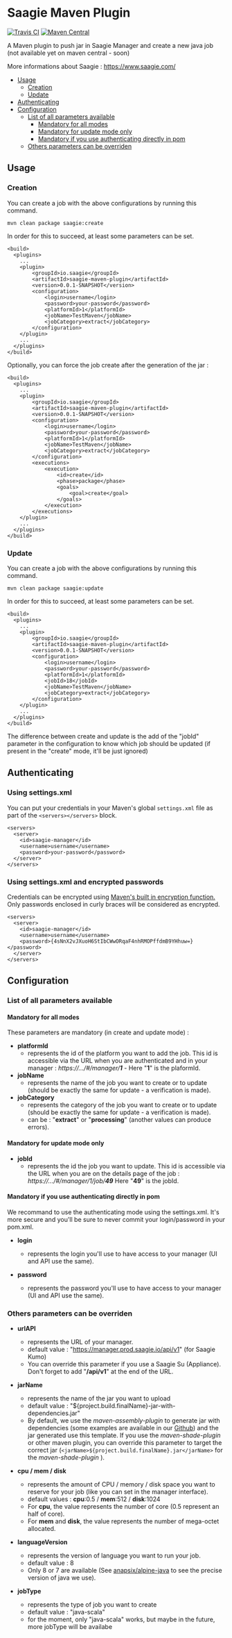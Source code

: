 # Saagie Maven Plugin

 
[![Travis CI](https://travis-ci.org/spotify/docker-maven-plugin.svg?branch=master)](https://travis-ci.org/spotify/docker-maven-plugin/) 
[![Maven Central](https://maven-badges.herokuapp.com/maven-central/io.saagie/saagie-maven-plugin/badge.svg)](http://search.maven.org/#search%7Cga%7C1%7Ca%3A%22saagie-maven-plugin%22)



A Maven plugin to push jar in Saagie Manager and create a new java job (not available yet on maven central - soon)

More informations about Saagie : https://www.saagie.com/

* [Usage](#usage)
  * [Creation](#creation)
  * [Update](#update)
* [Authenticating](#authenticating)
* [Configuration](#configuration)
  * [List of all parameters available](#list-of-all-parameters-available)
    * [Mandatory for all modes](#mandatory-for-all-modes)
    * [Mandatory for update mode only](#mandatory-for-update-mode-only)
    * [Mandatory if you use authenticating directly in pom](#mandatory-if-you-use-authenticating-directly-in-pom)
  * [Others parameters can be overriden](#others-parameters-can-be-overriden)
    

## Usage

### Creation
You can create a job with the above configurations by running this command.

    mvn clean package saagie:create

In order for this to succeed, at least some parameters can be set.

    <build>
      <plugins>
        ...
        <plugin>
            <groupId>io.saagie</groupId>
            <artifactId>saagie-maven-plugin</artifactId>
            <version>0.0.1-SNAPSHOT</version>
            <configuration>
                <login>username</login>
                <password>your-password</password>
                <platformId>1</platformId>
                <jobName>TestMaven</jobName>
                <jobCategory>extract</jobCategory>
            </configuration>
        </plugin>
        ...
      </plugins>
    </build>

Optionally, you can force the job create after the generation of the jar :

    <build>
      <plugins>
        ...
        <plugin>
            <groupId>io.saagie</groupId>
            <artifactId>saagie-maven-plugin</artifactId>
            <version>0.0.1-SNAPSHOT</version>
            <configuration>
                <login>username</login>
                <password>your-password</password>
                <platformId>1</platformId>
                <jobName>TestMaven</jobName>
                <jobCategory>extract</jobCategory>
            </configuration>
            <executions>
                <execution>
                    <id>create</id>
                    <phase>package</phase>
                    <goals>
                        <goal>create</goal>
                    </goals>
                </execution>
            </executions>
        </plugin>
        ...
      </plugins>
    </build>

### Update
You can create a job with the above configurations by running this command.

    mvn clean package saagie:update

In order for this to succeed, at least some parameters can be set.

    <build>
      <plugins>
        ...
        <plugin>
            <groupId>io.saagie</groupId>
            <artifactId>saagie-maven-plugin</artifactId>
            <version>0.0.1-SNAPSHOT</version>
            <configuration>
                <login>username</login>
                <password>your-password</password>
                <platformId>1</platformId>
                <jobId>18</jobId>
                <jobName>TestMaven</jobName>
                <jobCategory>extract</jobCategory>
            </configuration>
        </plugin>
        ...
      </plugins>
    </build>


The difference between create and update is the add of the "jobId" parameter in the configuration to know which job should be updated (if present in the "create" mode, it'll be just ignored)

## Authenticating 

### Using settings.xml 

You can put your credentials in your Maven's global `settings.xml` file as part of the `<servers></servers>` block.

    <servers>
      <server>
        <id>saagie-manager</id>
        <username>username</username>
        <password>your-password</password>
      </server>
    </servers>


### Using settings.xml and encrypted passwords

Credentials can be encrypted using [Maven's built in encryption function.](https://maven.apache.org/guides/mini/guide-encryption.html)
Only passwords enclosed in curly braces will be considered as encrypted.

    <servers>
      <server>
        <id>saagie-manager</id>
        <username>username</username>
        <password>{4sNnX2vJXuoH6StIbCWwORqaF4nhRMOPffdmB9YHhuw=}</password>
      </server>
    </servers>

## Configuration

### List of all parameters available

#### Mandatory for all modes
These parameters are mandatory (in create and update mode) :

* **platformId**
  - represents the id of the platform you want to add the job. This id is accessible via the URL when you are authenticated and in your manager : _https://.../#/manager/**1**_ - Here "**1**" is the plaformId.
* **jobName**
  - represents the name of the job you want to create or to update (should be exactly the same for update - a verification is made).
* **jobCategory**
  - represents the category of the job you want to create or to update (should be exactly the same for update - a verification is made).
  - can be : "**extract**" or "**processing**" (another values can produce errors).

#### Mandatory for update mode only 

* **jobId**
  - represents the id the job you want to update. This id is accessible via the URL when you are on the details page of the job : _https://.../#/manager/1/job/**49**_ Here "**49**" is the jobId. 

#### Mandatory if you use authenticating directly in pom  

We recommand to use the authenticating mode using the settings.xml. It's more secure and you'll be sure to never commit your login/password in your pom.xml.

* **login** 
  - represents the login you'll use to have access to your manager (UI and API use the same).

* **password** 
  - represents the password you'll use to have access to your manager (UI and API use the same).
  
  
### Others parameters can be overriden

* **urlAPI**
  - represents the URL of your manager.
  - default value : "https://manager.prod.saagie.io/api/v1" (for Saagie Kumo)
  - You can override this parameter if you use a Saagie Su (Appliance). Don't forget to add "**/api/v1**" at the end of the URL.

* **jarName**
  - represents the name of the jar you want to upload
  - default value : "${project.build.finalName}-jar-with-dependencies.jar"
  - By default, we use the _maven-assembly-plugin_ to generate jar with dependencies (some examples are available in our [Github](https://github.com/saagie)) and the jar generated use this template. If you use the _maven-shade-plugin_ or other maven plugin, you can override this parameter to target the correct jar (```<jarName>${project.build.finalName}.jar</jarName>``` for the _maven-shade-plugin_ ).

* **cpu / mem / disk**
  - represents the amount of CPU / memory / disk space you want to reserve for your job (like you can set in the manager interface).
  - default values : **cpu**:0.5 / **mem**:512 / **disk**:1024
  - For **cpu**, the value represents the number of core (0.5 represent an half of core).
  - For **mem** and **disk**, the value represents the number of mega-octet allocated.
  
* **languageVersion**
  - represents the version of language you want to run your job.
  - default value : 8
  - Only 8 or 7 are available (See [anapsix/alpine-java](https://hub.docker.com/r/anapsix/alpine-java/) to see the precise version of java we use). 

* **jobType**
  - represents the type of job you want to create
  - default value : "java-scala"
  - for the moment, only "java-scala" works, but maybe in the future, more jobType will be availabe
 
